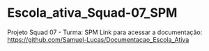 # Escola_ativa_Squad-07_SPM
Projeto Squad 07 - Turma: SPM
Link para acessar a documentação: https://github.com/Samuel-Lucas/Documentacao_Escola_Ativa

